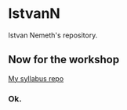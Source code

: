 # IstvanN
Istvan Nemeth's repository.

## Now for the workshop

[My syllabus repo](https://github.com/green-fox-academy/IstvanN "my nice repo")

### Ok.
